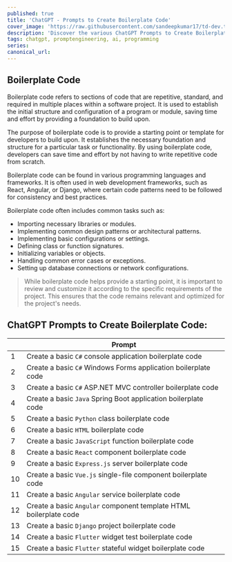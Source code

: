 ```yaml
---
published: true
title: 'ChatGPT - Prompts to Create Boilerplate Code'
cover_image: 'https://raw.githubusercontent.com/sandeepkumar17/td-dev.to/master/assets/blog-cover/chat-gpt-prompts.jpg'
description: 'Discover the various ChatGPT Prompts to Create Boilerplate Code'
tags: chatgpt, promptengineering, ai, programming
series:
canonical_url:
---
```


## Boilerplate Code
Boilerplate code refers to sections of code that are repetitive, standard, and required in multiple places within a software project. It is used to establish the initial structure and configuration of a program or module, saving time and effort by providing a foundation to build upon.

The purpose of boilerplate code is to provide a starting point or template for developers to build upon. It establishes the necessary foundation and structure for a particular task or functionality. By using boilerplate code, developers can save time and effort by not having to write repetitive code from scratch.

Boilerplate code can be found in various programming languages and frameworks. It is often used in web development frameworks, such as React, Angular, or Django, where certain code patterns need to be followed for consistency and best practices.

Boilerplate code often includes common tasks such as:
* Importing necessary libraries or modules.
* Implementing common design patterns or architectural patterns.
* Implementing basic configurations or settings.
* Defining class or function signatures.
* Initializing variables or objects.
* Handling common error cases or exceptions.
* Setting up database connections or network configurations.

> While boilerplate code helps provide a starting point, it is important to review and customize it according to the specific requirements of the project. This ensures that the code remains relevant and optimized for the project's needs.

## ChatGPT Prompts to Create Boilerplate Code:

|  | Prompt |
| --- | --- |
| 1 | Create a basic `C#` console application boilerplate code |
| 2 | Create a basic `C#` Windows Forms application boilerplate code |
| 3 | Create a basic `C#` ASP.NET MVC controller boilerplate code |
| 4 | Create a basic `Java` Spring Boot application boilerplate code |
| 5 | Create a basic `Python` class boilerplate code |
| 6 | Create a basic `HTML` boilerplate code |
| 7 | Create a basic `JavaScript` function boilerplate code |
| 8 | Create a basic `React` component boilerplate code |
| 9 | Create a basic `Express.js` server boilerplate code |
| 10 | Create a basic `Vue.js` single-file component boilerplate code |
| 11 | Create a basic `Angular` service boilerplate code |
| 12 | Create a basic `Angular` component template HTML boilerplate code |
| 13 | Create a basic `Django` project boilerplate code |
| 14 | Create a basic `Flutter` widget test boilerplate code |
| 15 | Create a basic `Flutter` stateful widget boilerplate code |
